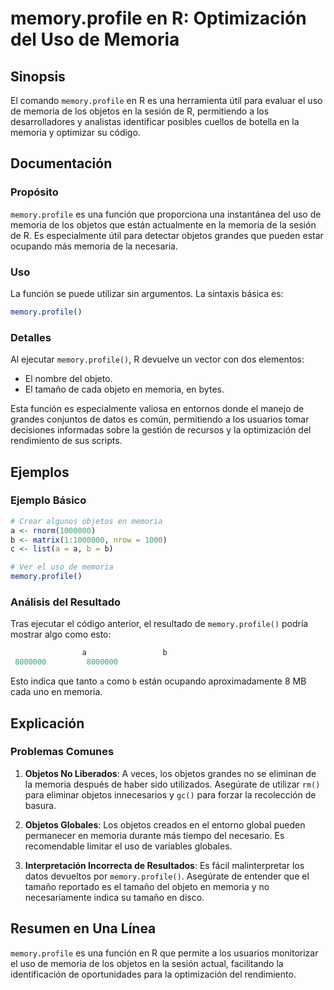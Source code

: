 <!--
Meta Description: # memory.profile en R: Optimización del Uso de Memoria ## Sinopsis El comando `memory.profile` en R es una herramienta útil para evaluar el uso de mem...
Meta Keywords: memoria, objetos, memory, profile, los
-->

# memory.profile en R: Optimización del Uso de Memoria

## Sinopsis
El comando `memory.profile` en R es una herramienta útil para evaluar el uso de memoria de los objetos en la sesión de R, permitiendo a los desarrolladores y analistas identificar posibles cuellos de botella en la memoria y optimizar su código.

## Documentación
### Propósito
`memory.profile` es una función que proporciona una instantánea del uso de memoria de los objetos que están actualmente en la memoria de la sesión de R. Es especialmente útil para detectar objetos grandes que pueden estar ocupando más memoria de la necesaria.

### Uso
La función se puede utilizar sin argumentos. La sintaxis básica es:

```R
memory.profile()
```

### Detalles
Al ejecutar `memory.profile()`, R devuelve un vector con dos elementos: 
- El nombre del objeto.
- El tamaño de cada objeto en memoria, en bytes.

Esta función es especialmente valiosa en entornos donde el manejo de grandes conjuntos de datos es común, permitiendo a los usuarios tomar decisiones informadas sobre la gestión de recursos y la optimización del rendimiento de sus scripts.

## Ejemplos
### Ejemplo Básico
```R
# Crear algunos objetos en memoria
a <- rnorm(1000000)
b <- matrix(1:1000000, nrow = 1000)
c <- list(a = a, b = b)

# Ver el uso de memoria
memory.profile()
```

### Análisis del Resultado
Tras ejecutar el código anterior, el resultado de `memory.profile()` podría mostrar algo como esto:
```R
                a                 b 
 8000000         8000000 
```
Esto indica que tanto `a` como `b` están ocupando aproximadamente 8 MB cada uno en memoria.

## Explicación
### Problemas Comunes
1. **Objetos No Liberados**: A veces, los objetos grandes no se eliminan de la memoria después de haber sido utilizados. Asegúrate de utilizar `rm()` para eliminar objetos innecesarios y `gc()` para forzar la recolección de basura.
   
2. **Objetos Globales**: Los objetos creados en el entorno global pueden permanecer en memoria durante más tiempo del necesario. Es recomendable limitar el uso de variables globales.

3. **Interpretación Incorrecta de Resultados**: Es fácil malinterpretar los datos devueltos por `memory.profile()`. Asegúrate de entender que el tamaño reportado es el tamaño del objeto en memoria y no necesariamente indica su tamaño en disco.

## Resumen en Una Línea
`memory.profile` es una función en R que permite a los usuarios monitorizar el uso de memoria de los objetos en la sesión actual, facilitando la identificación de oportunidades para la optimización del rendimiento.